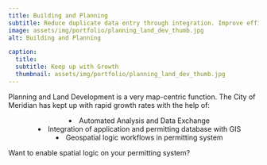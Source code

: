 ```yaml
---
title: Building and Planning
subtitle: Reduce duplicate data entry through integration. Improve efficiency.
image: assets/img/portfolio/planning_land_dev_thumb.jpg
alt: Building and Planning

caption:
  title: 
  subtitle: Keep up with Growth
  thumbnail: assets/img/portfolio/planning_land_dev_thumb.jpg
---
```

Planning and Land Development is a very map-centric function. The City of Meridian has kept up with rapid growth rates with the help of:
<ul style="text-align: center; list-style-position: inside;">
  <li>Automated Analysis and Data Exchange</li>
  <li>Integration of application and permitting database with GIS</li>
  <li>Geospatial logic workflows in permitting system</li>
</ul>

Want to enable spatial logic on your permitting system?

